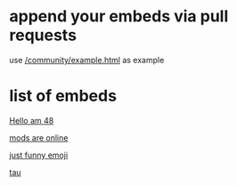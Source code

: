 # append your embeds via pull requests
use [/community/example.html](/community/example.html) as example
# list of embeds
[Hello am 48](/hello-paste.html)

[mods are online](/mod-online.html)

[just funny emoji](/wow.html)

[tau](/tau.html)
